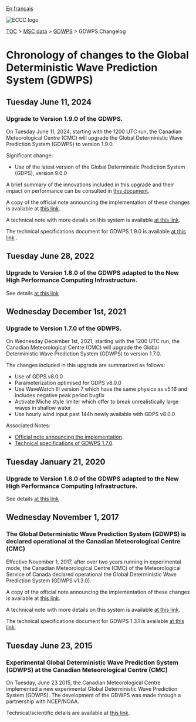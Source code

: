 [En français](changelog_gdwps_fr.md)

![ECCC logo](../../img_eccc-logo.png)

[TOC](../../readme_en.md) > [MSC data](../readme_en.md) > [GDWPS](readme_gdwps_en.md) > GDWPS Changelog

# Chronology of changes to the Global Deterministic Wave Prediction System (GDWPS)

## Tuesday June 11, 2024

### Upgrade to Version 1.9.0 of the GDWPS.

On Tuesday June 11, 2024, starting with the 1200 UTC run, the Canadian Meteorological Centre (CMC) will upgrade the Global Deterministic Wave Prediction System (GDWPS) to version 1.9.0.

Significant change:

* Use of the latest version of the Global Deterministic Prediction System (GDPS), version 9.0.0

A brief summary of the innovations included in this upgrade and their impact on performance can be consulted in [this document](https://collaboration.cmc.ec.gc.ca/cmc/cmoi/product_guide/docs/fact_sheets/factsheet_gdwps-190_e.pdf).

A copy of the official note announcing the implementation of these changes is available at [this link](https://dd.meteo.gc.ca/doc/genots/2024/06/10/NOCN03_CWAO_101857___46443).

A technical note with more details on this system is available [at this link](http://collaboration.cmc.ec.gc.ca/cmc/cmoi/product_guide/docs/tech_notes/technote_gdwps-190_e.pdf).

The technical specifications document for GDWPS 1.9.0 is available [at this link](https://collaboration.cmc.ec.gc.ca/cmc/cmoi/product_guide/docs/tech_specifications/tech_specifications_GDWPS_1.9.0_e.pdf) .


## Tuesday June 28, 2022

### Upgrade to Version 1.8.0 of the GDWPS adapted to the New High Performance Computing Infrastructure.

See details [at this link](../changelog_multisystems_en.md)

## Wednesday December 1st, 2021

### Upgrade to Version 1.7.0 of the GDWPS.

On Wednesday December 1st, 2021, starting with the 1200 UTC run, the Canadian Meteorological Centre (CMC) will upgrade the Global Deterministic Wave Prediction System (GDWPS) to version 1.7.0.

The changes included in this upgrade are summarized as follows:

* Use of GDPS v8.0.0
* Parameterization optimised for GDPS v8.0.0
* Use WaveWatch III version 7 which have the same physics as v5.16 and includes negative peak period bugfix
* Activate Miche style limiter which offer to break unrealistically large waves in shallow water
* Use hourly wind input past 144h newly available with GDPS v8.0.0

Associated Notes:

* [Official note announcing the implementation](http://dd.weather.gc.ca/doc/genots/2021/11/26/NOCN03_CWAO_262118___50159).
* [Technical specifications of GDWPS 1.7.0](https://collaboration.cmc.ec.gc.ca/cmc/cmoi/product_guide/docs/tech_specifications/tech_specifications_GDWPS_1.7.0_e.pdf).

## Tuesday January 21, 2020

### Upgrade to Version 1.6.0 of the GDWPS adapted to the New High Performance Computing Infrastructure.

See details [at this link](../changelog_multisystems_en.md)

## Wednesday November 1, 2017

### The Global Deterministic Wave Prediction System (GDWPS) is declared operational at the Canadian Meteorological Centre (CMC)

Effective November 1, 2017, after over two years running in experimental mode, the Canadian Meteorological Centre (CMC) of the Meteorological Service of Canada declared operational the Global Deterministic Wave Prediction System (GDWPS v1.3.0).

A copy of the official note announcing the implementation of these changes is available at [this link](http://dd.meteo.gc.ca/doc/genots/2017/10/31/NOCN03_CWAO_311455___01870).

A technical note with more details on this system is available [at this link](https://collaboration.cmc.ec.gc.ca/cmc/cmoi/product_guide/docs/lib/op_systems/doc_opchanges/technote_gdwps_20150623_e.pdf).

The technical specifications document for GDWPS 1.3.1 is available [at this link](https://collaboration.cmc.ec.gc.ca/cmc/cmoi/product_guide/docs/tech_specifications/tech_specifications_GDWPS_1.3.1_e.pdf).


## Tuesday June 23, 2015

### Experimental Global Deterministic Wave Prediction System (GDWPS) at the Canadian Meteorological Centre (CMC)

On Tuesday, June 23 2015, the Canadian Meteorological Centre implemented a new experimental Global Deterministic Wave Prediction System (GDWPS). The development of the GDWPS was made through a partnership with NCEP/NOAA.

Technical/scientific details are available at [this link](http://collaboration.cmc.ec.gc.ca/cmc/cmoi/product_guide/docs/tech_notes/technote_gdwps_20150623_e.pdf).


